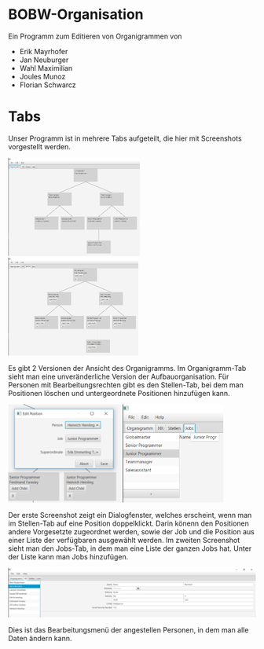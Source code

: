 # BOBW-Organisation
Ein Programm zum Editieren von Organigrammen von
 * Erik Mayrhofer
 * Jan Neuburger
 * Wahl Maximilian
 * Joules Munoz
 * Florian Schwarcz

# Tabs
Unser Programm ist in mehrere Tabs aufgeteilt, die hier mit Screenshots vorgestellt werden.

<img src="docs/img/OrgStruct.png" height="200px"/>

<img src="docs/img/Positions.png" height="200px"/>

Es gibt 2 Versionen der Ansicht des Organigramms. Im Organigramm-Tab sieht man eine unveränderliche Version der Aufbauorganisation. Für Personen mit Bearbeitungsrechten gibt es den Stellen-Tab, bei dem man Positionen löschen und untergeordnete Positionen hinzufügen kann.

<img src="docs/img/PositionEdit.png" height="200px"/>

<img src="docs/img/Jobs.png" height="200px"/>

Der erste Screenshot zeigt ein Dialogfenster, welches erscheint, wenn man im Stellen-Tab auf eine Position doppelklickt. Darin könenn den Positionen andere Vorgesetzte zugeordnet werden, sowie der Job und die Position aus einer Liste der verfügbaren ausgewählt werden.
Im zweiten Screenshot sieht man den Jobs-Tab, in dem man eine Liste der ganzen Jobs hat. Unter der Liste kann man Jobs hinzufügen.

<img src="docs/img/HumanRes.png" width="600px"/>

Dies ist das Bearbeitungsmenü der angestellen Personen, in dem man alle Daten ändern kann.